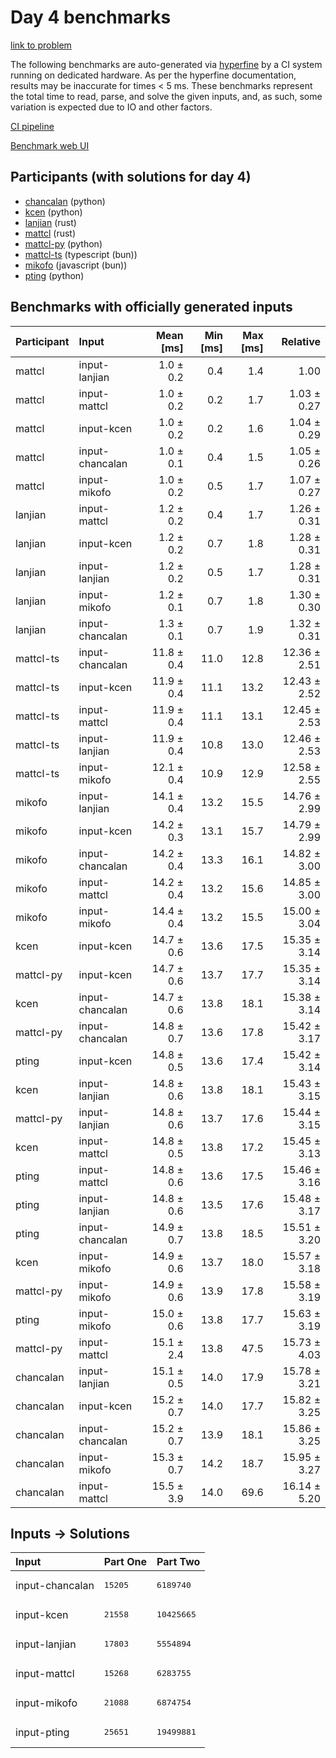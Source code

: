 # Day 4 benchmarks

[link to problem](https://adventofcode.com/2023/day/4)

The following benchmarks are auto-generated via
[hyperfine](https://github.com/sharkdp/hyperfine) by a CI system running on
dedicated hardware. As per the hyperfine documentation, results may be
inaccurate for times < 5 ms. These benchmarks represent the total time to read,
parse, and solve the given inputs, and, as such, some variation is expected due
to IO and other factors.

[CI pipeline](http://ci.papercode.net:8080/teams/main/pipelines/aoc2023)

[Benchmark web UI](https://aoc.ancalagon.black)


## Participants (with solutions for day 4)

- [chancalan](https://github.com/chancalan/aoc2023) (python)
- [kcen](https://github.com/kcen/aoc2023) (python)
- [lanjian](https://github.com/lanjian/aoc-2023) (rust)
- [mattcl](https://github.com/mattcl/aoc2023) (rust)
- [mattcl-py](https://github.com/mattcl/aoc2023-py) (python)
- [mattcl-ts](https://github.com/mattcl/aoc2023-js) (typescript (bun))
- [mikofo](https://github.com/mikofo/advent-of-code-2023) (javascript (bun))
- [pting](https://github.com/pting/aoc2023) (python)


## Benchmarks with officially generated inputs

| Participant | Input | Mean [ms] | Min [ms] | Max [ms] | Relative |
|:---|:---|---:|---:|---:|---:|
| mattcl | input-lanjian | 1.0 ± 0.2 | 0.4 | 1.4 | 1.00 |
| mattcl | input-mattcl | 1.0 ± 0.2 | 0.2 | 1.7 | 1.03 ± 0.27 |
| mattcl | input-kcen | 1.0 ± 0.2 | 0.2 | 1.6 | 1.04 ± 0.29 |
| mattcl | input-chancalan | 1.0 ± 0.1 | 0.4 | 1.5 | 1.05 ± 0.26 |
| mattcl | input-mikofo | 1.0 ± 0.2 | 0.5 | 1.7 | 1.07 ± 0.27 |
| lanjian | input-mattcl | 1.2 ± 0.2 | 0.4 | 1.7 | 1.26 ± 0.31 |
| lanjian | input-kcen | 1.2 ± 0.2 | 0.7 | 1.8 | 1.28 ± 0.31 |
| lanjian | input-lanjian | 1.2 ± 0.2 | 0.5 | 1.7 | 1.28 ± 0.31 |
| lanjian | input-mikofo | 1.2 ± 0.1 | 0.7 | 1.8 | 1.30 ± 0.30 |
| lanjian | input-chancalan | 1.3 ± 0.1 | 0.7 | 1.9 | 1.32 ± 0.31 |
| mattcl-ts | input-chancalan | 11.8 ± 0.4 | 11.0 | 12.8 | 12.36 ± 2.51 |
| mattcl-ts | input-kcen | 11.9 ± 0.4 | 11.1 | 13.2 | 12.43 ± 2.52 |
| mattcl-ts | input-mattcl | 11.9 ± 0.4 | 11.1 | 13.1 | 12.45 ± 2.53 |
| mattcl-ts | input-lanjian | 11.9 ± 0.4 | 10.8 | 13.0 | 12.46 ± 2.53 |
| mattcl-ts | input-mikofo | 12.1 ± 0.4 | 10.9 | 12.9 | 12.58 ± 2.55 |
| mikofo | input-lanjian | 14.1 ± 0.4 | 13.2 | 15.5 | 14.76 ± 2.99 |
| mikofo | input-kcen | 14.2 ± 0.3 | 13.1 | 15.7 | 14.79 ± 2.99 |
| mikofo | input-chancalan | 14.2 ± 0.4 | 13.3 | 16.1 | 14.82 ± 3.00 |
| mikofo | input-mattcl | 14.2 ± 0.4 | 13.2 | 15.6 | 14.85 ± 3.00 |
| mikofo | input-mikofo | 14.4 ± 0.4 | 13.2 | 15.5 | 15.00 ± 3.04 |
| kcen | input-kcen | 14.7 ± 0.6 | 13.6 | 17.5 | 15.35 ± 3.14 |
| mattcl-py | input-kcen | 14.7 ± 0.6 | 13.7 | 17.7 | 15.35 ± 3.14 |
| kcen | input-chancalan | 14.7 ± 0.6 | 13.8 | 18.1 | 15.38 ± 3.14 |
| mattcl-py | input-chancalan | 14.8 ± 0.7 | 13.6 | 17.8 | 15.42 ± 3.17 |
| pting | input-kcen | 14.8 ± 0.5 | 13.6 | 17.4 | 15.42 ± 3.14 |
| kcen | input-lanjian | 14.8 ± 0.6 | 13.8 | 18.1 | 15.43 ± 3.15 |
| mattcl-py | input-lanjian | 14.8 ± 0.6 | 13.7 | 17.6 | 15.44 ± 3.15 |
| kcen | input-mattcl | 14.8 ± 0.5 | 13.8 | 17.2 | 15.45 ± 3.13 |
| pting | input-mattcl | 14.8 ± 0.6 | 13.6 | 17.5 | 15.46 ± 3.16 |
| pting | input-lanjian | 14.8 ± 0.6 | 13.5 | 17.6 | 15.48 ± 3.17 |
| pting | input-chancalan | 14.9 ± 0.7 | 13.8 | 18.5 | 15.51 ± 3.20 |
| kcen | input-mikofo | 14.9 ± 0.6 | 13.7 | 18.0 | 15.57 ± 3.18 |
| mattcl-py | input-mikofo | 14.9 ± 0.6 | 13.9 | 17.8 | 15.58 ± 3.19 |
| pting | input-mikofo | 15.0 ± 0.6 | 13.8 | 17.7 | 15.63 ± 3.19 |
| mattcl-py | input-mattcl | 15.1 ± 2.4 | 13.8 | 47.5 | 15.73 ± 4.03 |
| chancalan | input-lanjian | 15.1 ± 0.5 | 14.0 | 17.9 | 15.78 ± 3.21 |
| chancalan | input-kcen | 15.2 ± 0.7 | 14.0 | 17.7 | 15.82 ± 3.25 |
| chancalan | input-chancalan | 15.2 ± 0.7 | 13.9 | 18.1 | 15.86 ± 3.25 |
| chancalan | input-mikofo | 15.3 ± 0.7 | 14.2 | 18.7 | 15.95 ± 3.27 |
| chancalan | input-mattcl | 15.5 ± 3.9 | 14.0 | 69.6 | 16.14 ± 5.20 |


## Inputs -> Solutions

| Input | Part One | Part Two |
|:---|:---|:---|
|input-chancalan|<pre>15205</pre>|<pre>6189740</pre>|
|input-kcen|<pre>21558</pre>|<pre>10425665</pre>|
|input-lanjian|<pre>17803</pre>|<pre>5554894</pre>|
|input-mattcl|<pre>15268</pre>|<pre>6283755</pre>|
|input-mikofo|<pre>21088</pre>|<pre>6874754</pre>|
|input-pting|<pre>25651</pre>|<pre>19499881</pre>|